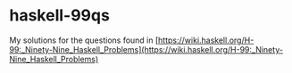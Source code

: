 # haskell-99qs

My solutions for the questions found in [https://wiki.haskell.org/H-99:_Ninety-Nine_Haskell_Problems](https://wiki.haskell.org/H-99:_Ninety-Nine_Haskell_Problems)